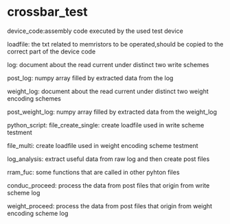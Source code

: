 # crossbar_test
device_code:assembly code executed by the used test device

loadfile: the txt related to memristors to be operated,should be copied to the correct part of the device code

log: document about the read current under distinct two write schemes

post_log: numpy array filled by extracted data from the log

weight_log: document about the read current under distinct two weight encoding schemes

post_weight_log: numpy array filled by extracted data from the weight_log

python_script:
file_create_single: create loadfile used in write scheme testment

file_multi: create loadfile used in weight encoding scheme testment

log_analysis: extract useful data from raw log and then create post files

rram_fuc: some functions that are called in other pyhton files

conduc_proceed: process the data from post files that origin from write scheme log

weight_proceed: process the data from post files that origin from weight encoding scheme log


